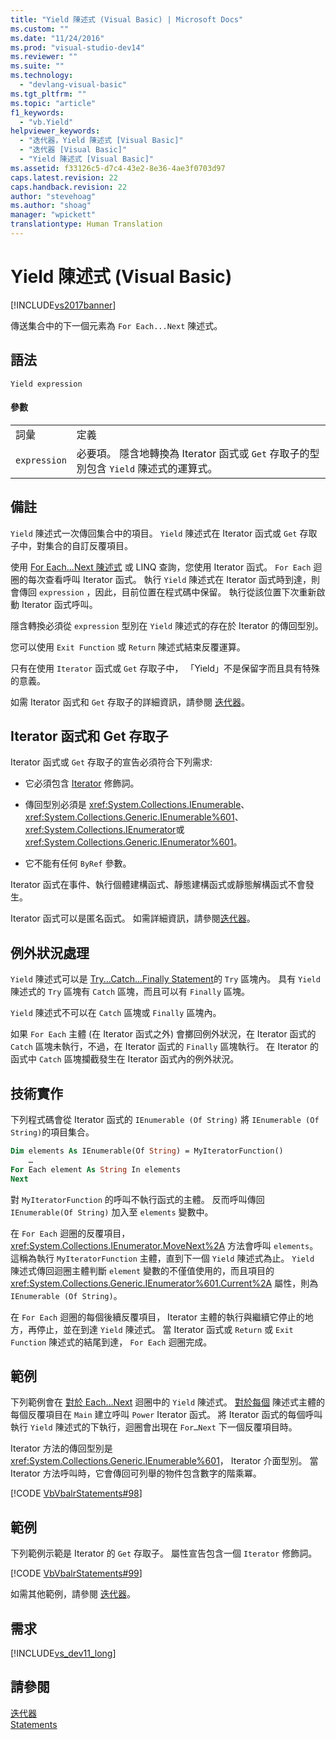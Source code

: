 ```yaml
---
title: "Yield 陳述式 (Visual Basic) | Microsoft Docs"
ms.custom: ""
ms.date: "11/24/2016"
ms.prod: "visual-studio-dev14"
ms.reviewer: ""
ms.suite: ""
ms.technology: 
  - "devlang-visual-basic"
ms.tgt_pltfrm: ""
ms.topic: "article"
f1_keywords: 
  - "vb.Yield"
helpviewer_keywords: 
  - "迭代器，Yield 陳述式 [Visual Basic]"
  - "迭代器 [Visual Basic]"
  - "Yield 陳述式 [Visual Basic]"
ms.assetid: f33126c5-d7c4-43e2-8e36-4ae3f0703d97
caps.latest.revision: 22
caps.handback.revision: 22
author: "stevehoag"
ms.author: "shoag"
manager: "wpickett"
translationtype: Human Translation
---
```

# Yield 陳述式 (Visual Basic)
[!INCLUDE[vs2017banner](../../../csharp/includes/vs2017banner.md)]

傳送集合中的下一個元素為 `For Each...Next` 陳述式。  
  
## 語法  
  
```  
Yield expression  
```  
  
#### 參數  
  
|||  
|-|-|  
|詞彙|定義|  
|`expression`|必要項。  隱含地轉換為 Iterator 函式或 `Get` 存取子的型別包含 `Yield` 陳述式的運算式。|  
  
## 備註  
 `Yield` 陳述式一次傳回集合中的項目。  `Yield` 陳述式在 Iterator 函式或 `Get` 存取子中，對集合的自訂反覆項目。  
  
 使用 [For Each...Next 陳述式](../../../visual-basic/language-reference/statements/for-each-next-statement.md) 或 LINQ 查詢，您使用 Iterator 函式。  `For Each` 迴圈的每次查看呼叫 Iterator 函式。  執行 `Yield` 陳述式在 Iterator 函式時到達，則會傳回 `expression` ，因此，目前位置在程式碼中保留。  執行從該位置下次重新啟動 Iterator 函式呼叫。  
  
 隱含轉換必須從 `expression` 型別在 `Yield` 陳述式的存在於 Iterator 的傳回型別。  
  
 您可以使用 `Exit Function` 或 `Return` 陳述式結束反覆運算。  
  
 只有在使用 `Iterator` 函式或 `Get` 存取子中， 「Yield」不是保留字而且具有特殊的意義。  
  
 如需 Iterator 函式和 `Get` 存取子的詳細資訊，請參閱 [迭代器](../Topic/Iterators%20\(C%23%20and%20Visual%20Basic\).md)。  
  
## Iterator 函式和 Get 存取子  
 Iterator 函式或 `Get` 存取子的宣告必須符合下列需求:  
  
-   它必須包含 [Iterator](../../../visual-basic/language-reference/modifiers/iterator.md) 修飾詞。  
  
-   傳回型別必須是 <xref:System.Collections.IEnumerable>、 <xref:System.Collections.Generic.IEnumerable%601>、 <xref:System.Collections.IEnumerator>或 <xref:System.Collections.Generic.IEnumerator%601>。  
  
-   它不能有任何 `ByRef` 參數。  
  
 Iterator 函式在事件、執行個體建構函式、靜態建構函式或靜態解構函式不會發生。  
  
 Iterator 函式可以是匿名函式。  如需詳細資訊，請參閱[迭代器](../Topic/Iterators%20\(C%23%20and%20Visual%20Basic\).md)。  
  
## 例外狀況處理  
 `Yield` 陳述式可以是 [Try...Catch...Finally Statement](../../../visual-basic/language-reference/statements/try-catch-finally-statement.md)的 `Try` 區塊內。  具有 `Yield` 陳述式的 `Try` 區塊有 `Catch` 區塊，而且可以有 `Finally` 區塊。  
  
 `Yield` 陳述式不可以在 `Catch` 區塊或 `Finally` 區塊內。  
  
 如果 `For Each` 主體 \(在 Iterator 函式之外\) 會擲回例外狀況，在 Iterator 函式的 `Catch` 區塊未執行，不過，在 Iterator 函式的 `Finally` 區塊執行。  在 Iterator 的函式中 `Catch` 區塊攔截發生在 Iterator 函式內的例外狀況。  
  
## 技術實作  
 下列程式碼會從 Iterator 函式的 `IEnumerable (Of String)` 將 `IEnumerable (Of String)`的項目集合。  
  
```vb  
Dim elements As IEnumerable(Of String) = MyIteratorFunction()  
    …  
For Each element As String In elements  
Next  
```  
  
 對 `MyIteratorFunction` 的呼叫不執行函式的主體。  反而呼叫傳回 `IEnumerable(Of String)` 加入至 `elements` 變數中。  
  
 在 `For Each` 迴圈的反覆項目， <xref:System.Collections.IEnumerator.MoveNext%2A> 方法會呼叫 `elements`。  這稱為執行 `MyIteratorFunction` 主體，直到下一個 `Yield` 陳述式為止。  `Yield` 陳述式傳回迴圈主體判斷 `element` 變數的不僅值使用的，而且項目的 <xref:System.Collections.Generic.IEnumerator%601.Current%2A> 屬性，則為 `IEnumerable (Of String)`。  
  
 在 `For Each` 迴圈的每個後續反覆項目， Iterator 主體的執行與繼續它停止的地方，再停止，並在到達 `Yield` 陳述式。  當 Iterator 函式或 `Return` 或 `Exit Function` 陳述式的結尾到達， `For Each` 迴圈完成。  
  
## 範例  
 下列範例會在 [對於 Each…Next](../../../visual-basic/language-reference/statements/for-next-statement.md) 迴圈中的 `Yield` 陳述式。  [對於每個](../../../visual-basic/language-reference/statements/for-each-next-statement.md) 陳述式主體的每個反覆項目在 `Main` 建立呼叫 `Power` Iterator 函式。  將 Iterator 函式的每個呼叫執行 `Yield` 陳述式的下執行，迴圈會出現在 `For…Next` 下一個反覆項目時。  
  
 Iterator 方法的傳回型別是 <xref:System.Collections.Generic.IEnumerable%601>， Iterator 介面型別。  當 Iterator 方法呼叫時，它會傳回可列舉的物件包含數字的階乘冪。  
  
 [!CODE [VbVbalrStatements#98](../CodeSnippet/VS_Snippets_VBCSharp/VbVbalrStatements#98)]  
  
## 範例  
 下列範例示範是 Iterator 的 `Get` 存取子。  屬性宣告包含一個 `Iterator` 修飾詞。  
  
 [!CODE [VbVbalrStatements#99](../CodeSnippet/VS_Snippets_VBCSharp/VbVbalrStatements#99)]  
  
 如需其他範例，請參閱 [迭代器](../Topic/Iterators%20\(C%23%20and%20Visual%20Basic\).md)。  
  
## 需求  
 [!INCLUDE[vs_dev11_long](../../../csharp/includes/vs_dev11_long_md.md)]  
  
## 請參閱  
 [迭代器](../Topic/Iterators%20\(C%23%20and%20Visual%20Basic\).md)   
 [Statements](../../../visual-basic/language-reference/statements/index.md)